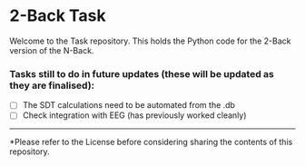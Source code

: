 # 2-Back Task
Welcome to the Task repository. This holds the Python code for the 2-Back version of the N-Back.

### Tasks still to do in future updates (these will be updated as they are finalised):
- [ ] The SDT calculations need to be automated from the .db
- [ ] Check integration with EEG (has previously worked cleanly)

--------------------------------------------------------------------------------------
*Please refer to the License before considering sharing the contents of this repository. 
